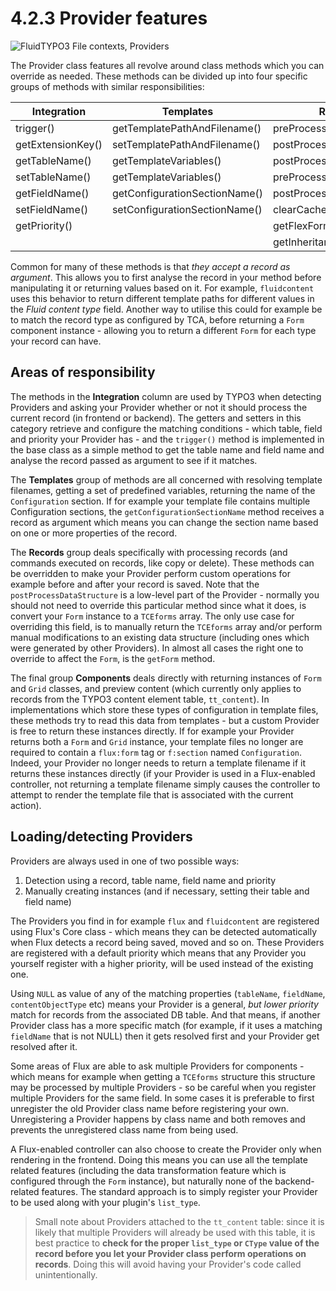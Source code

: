 4.2.3 Provider features
=======================

![FluidTYPO3 File contexts, Providers](../Images/FileContext/Providers.svgz)

The Provider class features all revolve around class methods which you can override as needed. These methods can be divided up
into four specific groups of methods with similar responsibilities:


| Integration           | Templates                       | Records                      | Components         |
| --------------------- | ------------------------------- | ---------------------------- | ------------------ |
| trigger()             | getTemplatePathAndFilename()    | preProcessRecord()           | getForm()          |
| getExtensionKey()     | setTemplatePathAndFilename()    | postProcessRecord()          | setForm()          |
| getTableName()        | getTemplateVariables()          | postProcessDataStructure()   | getGrid()          |
| setTableName()        | getTemplateVariables()          | preProcessCommand()          | setGrid()          |
| getFieldName()        | getConfigurationSectionName()   | postProcessCommand()         | getPreview()       |
| setFieldName()        | setConfigurationSectionName()   | clearCacheCommand()          |                    |
| getPriority()         |                                 | getFlexFormValues()          |                    |
|                       |                                 | getInheritanceTree()         |                    |

Common for many of these methods is that _they accept a record as argument_. This allows you to first analyse the record in your
method before manipulating it or returning values based on it. For example, `fluidcontent` uses this behavior to return different
template paths for different values in the _Fluid content type_ field. Another way to utilise this could for example be to match
the record type as configured by TCA, before returning a `Form` component instance - allowing you to return a different `Form` for
each type your record can have.

## Areas of responsibility

The methods in the **Integration** column are used by TYPO3 when detecting Providers and asking your Provider whether or not it
should process the current record (in frontend or backend). The getters and setters in this category retrieve and configure the
matching conditions - which table, field and priority your Provider has - and the `trigger()` method is implemented in the base
class as a simple method to get the table name and field name and analyse the record passed as argument to see if it matches.

The **Templates** group of methods are all concerned with resolving template filenames, getting a set of predefined variables,
returning the name of the `Configuration` section. If for example your template file contains multiple Configuration sections,
the `getConfigurationSectionName` method receives a record as argument which means you can change the section name based on one
or more properties of the record.

The **Records** group deals specifically with processing records (and commands executed on records, like copy or delete). These
methods can be overridden to make your Provider perform custom operations for example before and after your record is saved. Note
that the `postProcessDataStructure` is a low-level part of the Provider - normally you should not need to override this particular
method since what it does, is convert your `Form` instance to a `TCEforms` array. The only use case for overriding this field, is
to manually return the `TCEforms` array and/or perform manual modifications to an existing data structure (including ones which
were generated by other Providers). In almost all cases the right one to override to affect the `Form`, is the `getForm` method.

The final group **Components** deals directly with returning instances of `Form` and `Grid` classes, and preview content (which
currently only applies to records from the TYPO3 content element table, `tt_content`). In implementations which store these types
of configuration in template files, these methods try to read this data from templates - but a custom Provider is free to return
these instances directly. If for example your Provider returns both a `Form` and `Grid` instance, your template files no longer
are required to contain a `flux:form` tag or `f:section` named `Configuration`. Indeed, your Provider no longer needs to return a
template filename if it returns these instances directly (if your Provider is used in a Flux-enabled controller, not returning a
template filename simply causes the controller to attempt to render the template file that is associated with the current action).

## Loading/detecting Providers

Providers are always used in one of two possible ways:

1. Detection using a record, table name, field name and priority
2. Manually creating instances (and if necessary, setting their table and field name)

The Providers you find in for example `flux` and `fluidcontent` are registered using Flux's Core class - which means they can be
detected automatically when Flux detects a record being saved, moved and so on. These Providers are registered with a default
priority which means that any Provider you yourself register with a higher priority, will be used instead of the existing one.

Using `NULL` as value of any of the matching properties (`tableName`, `fieldName`, `contentObjectType` etc) means your Provider
is a general, _but lower priority_ match for records from the associated DB table. And that means, if another Provider class has a
more specific match (for example, if it uses a matching `fieldName` that is not NULL) then it gets resolved first and your
Provider get resolved after it.

Some areas of Flux are able to ask multiple Providers for components - which means for example when getting a `TCEforms` structure
this structure may be processed by multiple Providers - so be careful when you register multiple Providers for the same field. In
some cases it is preferable to first unregister the old Provider class name before registering your own. Unregistering a Provider
happens by class name and both removes and prevents the unregistered class name from being used.

A Flux-enabled controller can also choose to create the Provider only when rendering in the frontend. Doing this means you can use
all the template related features (including the data transformation feature which is configured through the `Form` instance), but
naturally none of the backend-related features. The standard approach is to simply register your Provider to be used along with
your plugin's `list_type`.

> Small note about Providers attached to the `tt_content` table: since it is likely that multiple Providers will already be used
> with this table, it is best practice to **check for the proper `list_type` or `CType` value of the record before you let your
> Provider class perform operations on records**. Doing this will avoid having your Provider's code called unintentionally.
